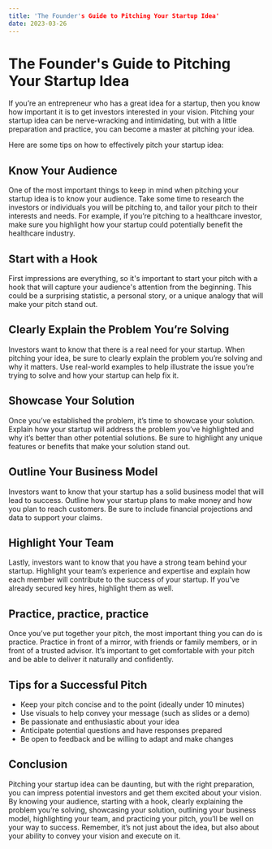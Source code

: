 ```yaml
---
title: 'The Founder's Guide to Pitching Your Startup Idea'
date: 2023-03-26
---
```


# The Founder's Guide to Pitching Your Startup Idea

If you’re an entrepreneur who has a great idea for a startup, then you know how important it is to get investors interested in your vision. Pitching your startup idea can be nerve-wracking and intimidating, but with a little preparation and practice, you can become a master at pitching your idea.

Here are some tips on how to effectively pitch your startup idea:

## Know Your Audience

One of the most important things to keep in mind when pitching your startup idea is to know your audience. Take some time to research the investors or individuals you will be pitching to, and tailor your pitch to their interests and needs. For example, if you’re pitching to a healthcare investor, make sure you highlight how your startup could potentially benefit the healthcare industry.

## Start with a Hook

First impressions are everything, so it's important to start your pitch with a hook that will capture your audience's attention from the beginning. This could be a surprising statistic, a personal story, or a unique analogy that will make your pitch stand out.

## Clearly Explain the Problem You’re Solving

Investors want to know that there is a real need for your startup. When pitching your idea, be sure to clearly explain the problem you’re solving and why it matters. Use real-world examples to help illustrate the issue you’re trying to solve and how your startup can help fix it.

## Showcase Your Solution

Once you’ve established the problem, it’s time to showcase your solution. Explain how your startup will address the problem you’ve highlighted and why it’s better than other potential solutions. Be sure to highlight any unique features or benefits that make your solution stand out.

## Outline Your Business Model

Investors want to know that your startup has a solid business model that will lead to success. Outline how your startup plans to make money and how you plan to reach customers. Be sure to include financial projections and data to support your claims.

## Highlight Your Team

Lastly, investors want to know that you have a strong team behind your startup. Highlight your team’s experience and expertise and explain how each member will contribute to the success of your startup. If you’ve already secured key hires, highlight them as well.

## Practice, practice, practice

Once you’ve put together your pitch, the most important thing you can do is practice. Practice in front of a mirror, with friends or family members, or in front of a trusted advisor. It’s important to get comfortable with your pitch and be able to deliver it naturally and confidently.

## Tips for a Successful Pitch

- Keep your pitch concise and to the point (ideally under 10 minutes)
- Use visuals to help convey your message (such as slides or a demo)
- Be passionate and enthusiastic about your idea
- Anticipate potential questions and have responses prepared
- Be open to feedback and be willing to adapt and make changes

## Conclusion

Pitching your startup idea can be daunting, but with the right preparation, you can impress potential investors and get them excited about your vision. By knowing your audience, starting with a hook, clearly explaining the problem you’re solving, showcasing your solution, outlining your business model, highlighting your team, and practicing your pitch, you’ll be well on your way to success. Remember, it’s not just about the idea, but also about your ability to convey your vision and execute on it.
